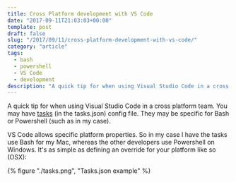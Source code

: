 ```yaml
---
title: Cross Platform development with VS Code
date: "2017-09-11T21:03:03+00:00"
template: post
draft: false
slug: "/2017/09/11/cross-platform-development-with-vs-code/"
category: "article"
tags:
  - bash
  - powershell
  - VS Code
  - development
description: "A quick tip for when using Visual Studio Code in a cross platform team."
---
```


A quick tip for when using Visual Studio Code in a cross platform team. You may have [tasks](https://code.visualstudio.com/docs/editor/tasks) (in the tasks.json) config file. They may be specific for Bash or Powershell (such as in my case).

VS Code allows specific platform properties. So in my case I have the tasks use Bash for my Mac, whereas the other developers use Powershell on Windows. It's as simple as defining an override for your platform like so (OSX):

{% figure "./tasks.png", "Tasks.json example" %}
